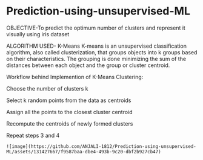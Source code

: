 # Prediction-using-unsupervised-ML
OBJECTIVE-To predict the optimum number of clusters and represent it visually using iris dataset

ALGORITHM USED- K-Means
K-means is an unsupervised classification algorithm, also called clusterization, that groups objects into k groups based on their characteristics. The grouping is done minimizing the sum of the distances between each object and the group or cluster centroid.

Workflow behind Implemention of K-Means Clustering:

Choose the number of clusters k

Select k random points from the data as centroids

Assign all the points to the closest cluster centroid

Recompute the centroids of newly formed clusters

Repeat steps 3 and 4

    ![image](https://github.com/ANJALI-1812/Prediction-using-unsupervised-ML/assets/131427667/f9587baa-dbe4-493b-9c20-dbf2b927cb47)
